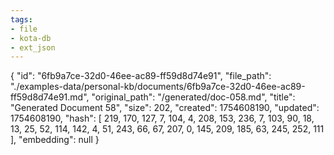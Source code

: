 ```yaml
---
tags:
- file
- kota-db
- ext_json
---
```

{
  "id": "6fb9a7ce-32d0-46ee-ac89-ff59d8d74e91",
  "file_path": "./examples-data/personal-kb/documents/6fb9a7ce-32d0-46ee-ac89-ff59d8d74e91.md",
  "original_path": "/generated/doc-058.md",
  "title": "Generated Document 58",
  "size": 202,
  "created": 1754608190,
  "updated": 1754608190,
  "hash": [
    219,
    170,
    127,
    7,
    104,
    4,
    208,
    153,
    236,
    7,
    103,
    90,
    18,
    13,
    25,
    52,
    114,
    142,
    4,
    51,
    243,
    66,
    67,
    207,
    0,
    145,
    209,
    185,
    63,
    245,
    252,
    111
  ],
  "embedding": null
}